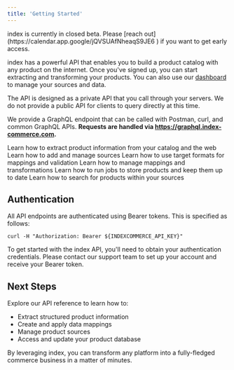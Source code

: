 ```yaml
---
title: 'Getting Started'
---
```


<Note>
  index is currently in closed beta. Please [reach out](https://calendar.app.google/jQVSUAfNheaqS9JE6
  ) if you want to get early access.
</Note>

index has a powerful API that enables you to build a product catalog with any product on the internet. Once you've signed up, you can start extracting and transforming your products. You can also use our [dashboard](https://dashboard.index-commerce.com) to manage your sources and data.

The API is designed as a private API that you call through your servers.
We do not provide a public API for clients to query directly at this time.

We provide a GraphQL endpoint that can be called with Postman, curl, and common GraphQL APIs. 
**Requests are handled via https://graphql.index-commerce.com.**

<CardGroup cols={2}>
<Card
  title="Extract"
  icon="ufo"
  href="/api-reference/extract"
>
  Learn how to extract product information from your catalog and the web
</Card>
<Card
  title="Sources"
  icon="cauldron"
  href="/api-reference/sources"
>
  Learn how to add and manage sources
</Card>
<Card
  title="Target Formats"
  icon="bullseye"
  href="/api-reference/mappings"
>
  Learn how to use target formats for mappings and validation
</Card>
<Card
  title="Mappings & Transformations"
  icon="map"
  href="/api-reference/mappings"
>
  Learn how to manage mappings and transformations
</Card>
<Card
  title="Jobs"
  icon="user-doctor"
  href="/api-reference/jobs"
>
  Learn how to run jobs to store products and keep them up to date
</Card>
<Card
  title="Search"
  icon="searchengin"
  href="/api-reference/search"
>
  Learn how to search for products within your sources
</Card>
</CardGroup>


## Authentication

All API endpoints are authenticated using Bearer tokens. This is specified as follows:

```shell
curl -H "Authorization: Bearer ${INDEXCOMMERCE_API_KEY}"
```

To get started with the index API, you'll need to obtain your authentication credentials. Please contact our support team to set up your account and receive your Bearer token.

## Next Steps

Explore our API reference to learn how to:

- Extract structured product information
- Create and apply data mappings
- Manage product sources
- Access and update your product database

By leveraging index, you can transform any platform into a fully-fledged commerce business in a matter of minutes.